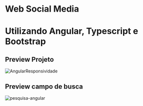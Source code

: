 # Web Social Media
# Utilizando Angular, Typescript e Bootstrap

## Preview Projeto

![AngularResponsividade](https://user-images.githubusercontent.com/49458473/120908207-55853f80-c63e-11eb-8cd9-045a4647ceb7.png)

## Preview campo de busca

![pesquisa-angular](https://user-images.githubusercontent.com/49458473/120908210-57e79980-c63e-11eb-8e85-b7910cff169d.png)
